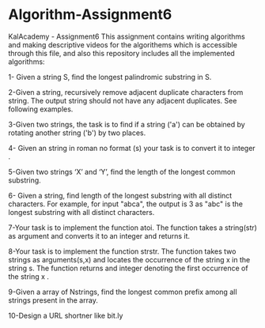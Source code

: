 # Algorithm-Assignment6
KalAcademy - Assignment6 
This assignment contains writing algorithms and making descriptive videos for the algorithems which is accessible through this file, 
and also this repository includes all the implemented algorithms:

1- Given a string S, find the longest palindromic substring in S.


2-Given a string, recursively remove adjacent duplicate characters from string. The output string should not have any adjacent duplicates. See following examples.


3-Given two strings, the task is to find if a string ('a') can be obtained by rotating another string ('b') by two places.


4- Given an string in roman no format (s)  your task is to convert it to integer .


 

5-Given two strings ‘X’ and ‘Y’, find the length of the longest common substring.
 



6- Given a string, find length of the longest substring with all distinct characters.  For example, for input "abca", the output is 3 as "abc" is the longest substring with all distinct characters.


7-Your task  is to implement the function atoi. The function takes a string(str) as argument and converts it to an integer and returns it.


8-Your task  is to implement the function strstr. The function takes two strings as arguments(s,x) and  locates the occurrence of the string x in the string s. The function returns and integer denoting  the first occurrence of the string x .


9-Given a array of Nstrings, find the longest common prefix among all strings present in the array.


10-Design a URL shortner like bit.ly
 
